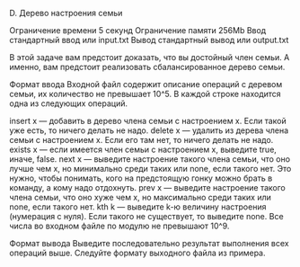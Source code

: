 D. Дерево настроения семьи

Ограничение времени	5 секунд
Ограничение памяти	256Mb
Ввод	стандартный ввод или input.txt
Вывод	стандартный вывод или output.txt

В этой задаче вам предстоит доказать, что вы достойный член семьи. А именно, вам предстоит реализовать сбалансированное дерево семьи.

Формат ввода
Входной файл содержит описание операций с деревом семьи, их количество не превышает 10^5. В каждой строке находится одна из следующих операций.

insert x — добавить в дерево члена семьи с настроением x. Если такой уже есть, то ничего делать не надо.
delete x — удалить из дерева члена семьи с настроением x. Если его там нет, то ничего делать не надо.
exists x — если имеется член семьи с настроением x, выведите true, иначе, false.
next x — выведите настроение такого члена семьи, что оно лучше чем x, но минимально среди таких или none, если такого нет. Это нужно, чтобы понимать, кого на предстоящую гонку можно брать в команду, а кому надо отдохнуть.
prev x — выведите настроение такого члена семьи, что оно хуже чем x, но максимально среди таких или none, если такого нет.
kth k — выведите k-ю величину настроения (нумерация с нуля). Если такого не существует, то выведите none.
Все числа во входном файле по модулю не превышают 10^9.

Формат вывода
Выведите последовательно результат выполнения всех операций выше. Следуйте формату выходного файла из примера.

